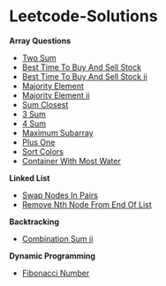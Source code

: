 # Leetcode-Solutions

**Array Questions**

* [Two Sum](1-two-sum)
* [Best Time To Buy And Sell Stock](121-best-time-to-buy-and-sell-stock)
* [Best Time To Buy And Sell Stock ii](121-best-time-to-buy-and-sell-stock-ii)
* [Majority Element](169-majority-element)
* [Majority Element ii](229-majority-element-ii)
* [Sum Closest](3sum-closest)
* [3 Sum](3sum)
* [4 Sum](4sum)
* [Maximum Subarray](53-maximum-subarray)
* [Plus One](66-plus-one)
* [Sort Colors](75-sort-colors)
* [Container With Most Water](container-with-most-water)

**Linked List**

* [Swap Nodes In Pairs](swap-nodes-in-pairs)
* [Remove Nth Node From End Of List](remove-nth-node-from-end-of-list)


**Backtracking**

* [Combination Sum ii](combination-sum-ii)

**Dynamic Programming**

* [Fibonacci Number](509-fibonacci-number)
